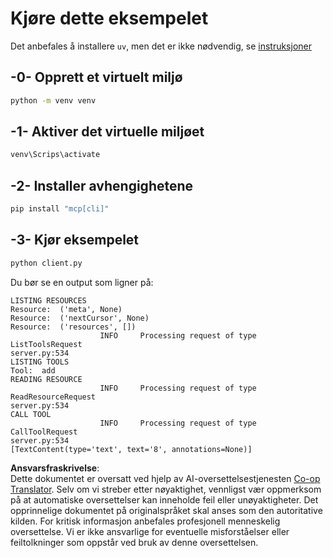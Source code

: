 <!--
CO_OP_TRANSLATOR_METADATA:
{
  "original_hash": "0ab9613fc9595f493847f91275859a18",
  "translation_date": "2025-07-13T18:41:20+00:00",
  "source_file": "03-GettingStarted/02-client/solution/python/README.md",
  "language_code": "no"
}
-->
# Kjøre dette eksempelet

Det anbefales å installere `uv`, men det er ikke nødvendig, se [instruksjoner](https://docs.astral.sh/uv/#highlights)

## -0- Opprett et virtuelt miljø

```bash
python -m venv venv
```

## -1- Aktiver det virtuelle miljøet

```bash
venv\Scrips\activate
```

## -2- Installer avhengighetene

```bash
pip install "mcp[cli]"
```

## -3- Kjør eksempelet


```bash
python client.py
```

Du bør se en output som ligner på:

```text
LISTING RESOURCES
Resource:  ('meta', None)
Resource:  ('nextCursor', None)
Resource:  ('resources', [])
                    INFO     Processing request of type ListToolsRequest                                                                               server.py:534
LISTING TOOLS
Tool:  add
READING RESOURCE
                    INFO     Processing request of type ReadResourceRequest                                                                            server.py:534
CALL TOOL
                    INFO     Processing request of type CallToolRequest                                                                                server.py:534
[TextContent(type='text', text='8', annotations=None)]
```

**Ansvarsfraskrivelse**:  
Dette dokumentet er oversatt ved hjelp av AI-oversettelsestjenesten [Co-op Translator](https://github.com/Azure/co-op-translator). Selv om vi streber etter nøyaktighet, vennligst vær oppmerksom på at automatiske oversettelser kan inneholde feil eller unøyaktigheter. Det opprinnelige dokumentet på originalspråket skal anses som den autoritative kilden. For kritisk informasjon anbefales profesjonell menneskelig oversettelse. Vi er ikke ansvarlige for eventuelle misforståelser eller feiltolkninger som oppstår ved bruk av denne oversettelsen.